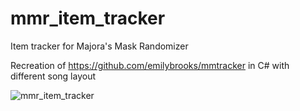 # mmr_item_tracker
Item tracker for Majora's Mask Randomizer

Recreation of https://github.com/emilybrooks/mmtracker in C# with different song layout

![mmr_item_tracker](https://user-images.githubusercontent.com/54826845/113955450-600f8e00-97e1-11eb-8531-8b7d100242c2.png)
